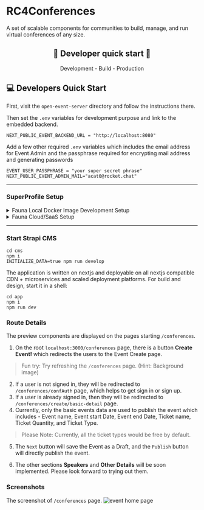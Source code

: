 # RC4Conferences
A set of scalable components for communities to build, manage, and run virtual conferences of any size.

<h2 align='center'>🚀 Developer quick start 🚀</h2>
<p align='center'> Development - Build - Production </p>

## 💻 Developers Quick Start

First, visit the `open-event-server` directory and follow the instructions there.


Then set the `.env` variables for development purpose and link to the embedded backend.
```
NEXT_PUBLIC_EVENT_BACKEND_URL = "http://localhost:8080"
```
Add a few other required `.env` variables which includes the email address for Event Admin and the passphrase required for encrypting mail address and generating passwords
```
EVENT_USER_PASSPHRASE = "your super secret phrase"
NEXT_PUBLIC_EVENT_ADMIN_MAIL="acat0@rocket.chat"
```

<hr />

### SuperProfile Setup

<details>
<summary>Fauna Local Docker Image Development Setup</summary>

For setting up the local development copy of Fauna, first run the below command to start the Fauna Docker image as a single developer node, with ephemeral data.
```
docker run --rm --name faunadb -p 8443:8443 -p 8084:8084 fauna/faunadb
```
Once the fauna dev node is up and running you will get the following output,
```
Cluster name: fauna
Node has initialized the cluster.
API endpoint: 0.0.0.0:8443
API(plain) endpoint: 0.0.0.0:8445
FaunaDB is ready.
``` 
In an another terminal window or tab, get and install the [fauna-shell](https://docs.fauna.com/fauna/current/build/integrations/shell/) using the below command please make sure to install it globally.
```
npm i -g fauna-shell
```
After the fauna-shell is installed, copy and run the below two commands
```
fauna create-database RC4Conference

fauna create-key RC4Conference
```
Copy the key generated after the second step and paste it in the `.env` as
```
NEXT_PUBLIC_FAUNA_SECRET="YOUR_SECRET_KEY_GOES_HERE"
NEXT_PUBLIC_FAUNA_DOMAIN="http://localhost:8084/graphql"
```
<hr/>
Break time:
Hey, if you are still following and got every step done, then you are already halfway through, thanks for the hard work.
<hr />
Continued...

Upload the GraphQL schema located in the `/assets/rc4community-schema.graphql`
```
fauna upload-graphql-schema PATH_TO_SCHEMA_FILE --secret=NEXT_PUBLIC_FAUNA_SECRET --endpoint=local --graphqlHost=localhost --graphqlPort=8084
```
> Tip: Head to the assets directory `cd RC4Conferences/assets` and replace PATH_TO_SCHEMA_FILE with `./rc4community-schema.graphql`

The above process will take few seconds, after it is successfully done, launch the fauna shell using the command
```
fauna shell RC4Conference
```
Output:
```
Starting shell for database RC4Conference
Connected to http://localhost:8443
Type Ctrl+D or .exit to exit the shell
RC4Conference>
```
In the shell paste the following the following FQL (Fauna Query Language) command to create a user.
```
Create(
  Collection('User'),
  {
    data: {
        uid: "001",
        email: "acat0@rocket.chat",
        displayName: "Evan.Shu",
    },
  },
)
```
Once done, the output would be:
```
{
  ref: Ref(Collection("User"), "337340672329646592"),
  ts: 1657971985240000,
  data: { uid: '001', email: 'acat0@rocket.chat', displayName: 'Evan.Shu' }
}
```
Run the following command to create Event Profile of a User, the __Admin__ (_case-sensitive_) role would be required to access Conference related components so keep it the same, please feel free to change the `email` field.
Replace the `user` field with the `ref` obtained in the above command(Creating a new user)
```
Create(
    Collection("EventUser"),
    {
        data: {
            email: "acat0@rocket.chat",
            role: "Admin",
            user: Ref(Collection("User"), "337340672329646592")
        }
    }
)
```

Congrats 🎉! You have successfully set-up an local instance of RC4 Superprofile.

</details>

<details>
<summary>Fauna Cloud/SaaS Setup</summary>

To access the Admin section which includes the Event Create Menu, there would be a need to setup the Superprofile, currently we use FaunaDB for handling this.
Follow this [link](https://graphql.workshops.fauna.com/building/build-with-nextjs/client-setup/#creating-a-front-end-role) instructions to get the Fauna key, then paste it in the `.env` as:
```
NEXT_PUBLIC_FAUNA_SECRET="your private key"
```
To get more familiar with Fauna here is a quick short [workshop link](https://graphql.workshops.fauna.com/getting-started/)

Or here is a quick guide to get started with Fauna:
1. Head to [dashboard.fauna.com](https://dashboard.fauna.com/), if you are logged in, click __CREATE DATABASE__, choose the US server.
<img width="356" alt="image" src="https://user-images.githubusercontent.com/61188295/178947597-158a4c05-3c92-4ba6-87df-c3a808f79134.png">
2. In the left section click the __GraphQL__ and then __IMPORT SCHEMA__; schema to be uploaded is located in `../assets/rc4community-schema.graphql`.
3. Go to the __Functions__ tab, there will be two functions, in the UpserUser, replace it with the following function code.
<details>
<summary>UpsertUser function</summary>

```
Query(
  Lambda(
    ["uid", "email", "displayName", "phoneNumber", "photoURL"],
    Let(
      {
        user: Match(Index("getByEmail"), Var("email")),
        upsert: If(
          Exists(Var("user")),
          Update(Select(["ref"], Get(Var("user"))), {
            data: {
              displayName: Var("displayName"),
              phoneNumber: Var("phoneNumber"),
              photoURL: Var("photoURL")
            }
          }),
          Create(Collection("User"), {
            data: {
              uid: Var("uid"),
              email: Var("email"),
              displayName: Var("displayName"),
              phoneNumber: Var("phoneNumber"),
              photoURL: Var("photoURL")
            }
          })
        )
      },
      Var("upsert")
    )
  )
)
```
</details>

4. Under the __Security__ tab click on __NEW KEY__ no need to modify anything, go with defaults, then hit the __SAVE__, copy the _KEY'S SECRET_ and paste it in the `.env` as:
```
NEXT_PUBLIC_FAUNA_SECRET="your key's secret"
NEXT_PUBLIC_FAUNA_DOMAIN="https://graphql.us.fauna.com/graphql"

```
5. Create the first basic user using the __GraphQL__ tab, following is the mutation schema of a GraphQL query to create a user
```
mutation {
  createUser(data: {
    displayName: "YOUR_NAME"
    email: "NEXT_PUBLIC_EVENT_ADMIN_MAIL"
    uid: "ANY_UNIQUE_NUMBER"
    events: {
      create: {
        role: "Admin"
        email: "NEXT_PUBLIC_EVENT_ADMIN_MAIL"
      }
    }
  }) {
    _id
    displayName
  }
}
```

6. Congrats! and thank you! for reading this. With this you are all set, to access Admin menus.

</details>
<hr />

### Start Strapi CMS
```
cd cms
npm i
INITIALIZE_DATA=true npm run develop
```

The application is written on nextjs and deployable on all nextjs compatible CDN + microservices and scaled deployment platforms. For build and design, start it in a shell:

```
cd app
npm i
npm run dev
```

### Route Details

The preview components are displayed on the pages starting `/conferences`.

1. On the root `localhost:3000/conferences` page, there is a button **Create Event!** which redirects the users to the Event Create page.

>Fun try: Try refreshing the `/conferences` page. (Hint: Background image)

2. If a user is not signed in, they will be redirected to `/conferences/confAuth` page, which helps to get sign in or sign up.
3. If a user is already signed in, then they will be redirected to `/conferences/create/basic-detail` page. 
4. Currently, only the basic events data are used to publish the event which includes - Event name, Event start Date, Event end Date, Ticket name, Ticket Quantity, and Ticket Type.

> Please Note: Currently, all the ticket types would be free by default.

5. The `Next` button will save the Event as a Draft, and the `Publish` button will directly publish the event.

6. The other sections **Speakers** and **Other Details** will be soon implemented. Please look forward to trying out them.

### Screenshots
The screenshot of `/conferences` page.
<img src="https://user-images.githubusercontent.com/61188295/175766978-24a765d4-3d53-4eb9-8107-bee0569de380.png" alt="event home page">
